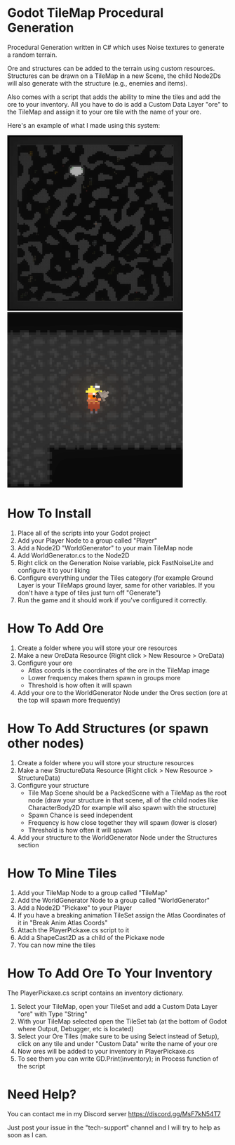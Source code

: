 # Godot TileMap Procedural Generation
Procedural Generation written in C# which uses Noise textures to generate a random terrain.

Ore and structures can be added to the terrain using custom resources.
Structures can be drawn on a TileMap in a new Scene, the child Node2Ds will also generate with the structure (e.g., enemies and items).

Also comes with a script that adds the ability to mine the tiles and add the ore to your inventory.
All you have to do is add a Custom Data Layer "ore" to the TileMap and assign it to your ore tile with the name of your ore.

Here's an example of what I made using this system:

<p float="left">
   <img src="https://raw.githubusercontent.com/sventomasek/Godot-TileMap-Procedural-Generation/main/Images/Example1.png" width="400" />
   <img src="https://raw.githubusercontent.com/sventomasek/Godot-TileMap-Procedural-Generation/main/Images/Example2.gif" width="400" />
</p>

# How To Install
1. Place all of the scripts into your Godot project
2. Add your Player Node to a group called "Player"
3. Add a Node2D "WorldGenerator" to your main TileMap node
4. Add WorldGenerator.cs to the Node2D
5. Right click on the Generation Noise variable, pick FastNoiseLite and configure it to your liking
6. Configure everything under the Tiles category (for example Ground Layer is your TileMaps ground layer, same for other variables. If you don't have a type of tiles just turn off "Generate")
7. Run the game and it should work if you've configured it correctly.

# How To Add Ore
1. Create a folder where you will store your ore resources
2. Make a new OreData Resource (Right click > New Resource > OreData)
3. Configure your ore
   - Atlas coords is the coordinates of the ore in the TileMap image
   - Lower frequency makes them spawn in groups more
   - Threshold is how often it will spawn
4. Add your ore to the WorldGenerator Node under the Ores section (ore at the top will spawn more frequently)

# How To Add Structures (or spawn other nodes)
1. Create a folder where you will store your structure resources
2. Make a new StructureData Resource (Right click > New Resource > StructureData)
3. Configure your structure
   - Tile Map Scene should be a PackedScene with a TileMap as the root node (draw your structure in that scene, all of the child nodes like CharacterBody2D for example will also spawn with the structure)
   - Spawn Chance is seed independent
   - Frequency is how close together they will spawn (lower is closer)
   - Threshold is how often it will spawn
4. Add your structure to the WorldGenerator Node under the Structures section

# How To Mine Tiles
1. Add your TileMap Node to a group called "TileMap"
2. Add the WorldGenerator Node to a group called "WorldGenerator"
3. Add a Node2D "Pickaxe" to your Player
4. If you have a breaking animation TileSet assign the Atlas Coordinates of it in "Break Anim Atlas Coords"
5. Attach the PlayerPickaxe.cs script to it
6. Add a ShapeCast2D as a child of the Pickaxe node
7. You can now mine the tiles

# How To Add Ore To Your Inventory
The PlayerPickaxe.cs script contains an inventory dictionary.
1. Select your TileMap, open your TileSet and add a Custom Data Layer "ore" with Type "String"
2. With your TileMap selected open the TileSet tab (at the bottom of Godot where Output, Debugger, etc is located)
3. Select your Ore Tiles (make sure to be using Select instead of Setup), click on any tile and under "Custom Data" write the name of your ore
4. Now ores will be added to your inventory in PlayerPickaxe.cs
5. To see them you can write GD.Print(inventory); in Process function of the script

# Need Help?
You can contact me in my Discord server https://discord.gg/MsF7kN54T7

Just post your issue in the "tech-support" channel and I will try to help as soon as I can.

